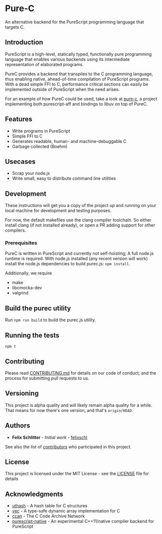 # Pure-C

An alternative backend for the PureScript programming language that targets C.

## Introduction

PureScript is a high-level, statically typed, functionally pure programming
language that enables various backends using its intermediate representation of
elaborated programs.

PureC provides a backend that transpiles to the C programming language, thus
enabling native, ahead-of-time compilation of PureScript programs. With a dead
simple FFI to C, performance critical sections can easily be implemented outside
of PureScript when the need arises.

For an example of how PureC could be used, take a look at
[pure-c](https://github.com/pure-c/purec-uv), a project implementing both
purescript-aff and bindings to libuv on top of PureC.

## Features

* Write programs in PureScript
* Simple FFI to C
* Generates readable, human- and machine-debuggable C
* Garbage collected (Boehm)

## Usecases

* Scrap your node.js
* Write small, easy to distribute command line utilities

## Development

These instructions will get you a copy of the project up and running on your
local machine for development and testing purposes.

For now, the default makefiles use the clang compiler toolchain. So either
install clang (if not installed already), or open a PR adding support for other
compilers.

### Prerequisites

PureC is written in PureScript and currently not self-hoisting; A full node.js
runtime is required. With node.js installed (any recent version will work)
install the node.js dependencies to build purec.js: `npm install`.

Additionally, we require

* make
* libcmocka-dev
* valgrind

## Build the purec utility

Run `npm run build` to build the purec.js utility.

## Running the tests

```
npm t
```

## Contributing

Please read [CONTRIBUTING.md](#) for details on our code of
conduct, and the process for submitting pull requests to us.

## Versioning

This project is alpha quality and will likely remain alpha quality for a while.
That means for now there's one version, and that's `origin/HEAD`.

## Authors

* **Felix Schlitter** - *Initial work* - [felixschl](https://github.com/felixschl)

See also the list of [contributors](https://github.com/pure-c/pure-c/contributors) who participated in this project.

## License

This project is licensed under the MIT License - see the [LICENSE](LICENSE) file for details

## Acknowledgments

* [uthash](https://github.com/troydhanson/uthash) - A hash table for C structures
* [vec](https://github.com/rxi/vec) - A type-safe dynamic array implementation for C
* [ccan](https://github.com/rustyrussell/ccan) - The C Code Archive Network
* [purescript-native](https://github.com/andyarvanitis/purescript-native) - An experimental C++11/native compiler backend for PureScript
